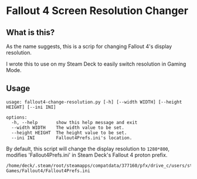 # Fallout 4 Screen Resolution Changer

## What is this?

As the name suggests, this is a scrip for changing Fallout 4's display resolution.

I wrote this to use on my Steam Deck to easily switch resolution in Gaming Mode.

## Usage

```
usage: fallout4-change-resolution.py [-h] [--width WIDTH] [--height HEIGHT] [--ini INI]

options:
  -h, --help       show this help message and exit
  --width WIDTH    The width value to be set.
  --height HEIGHT  The height value to be set.
  --ini INI        Fallout4Prefs.ini's location.
```

By default, this script will change the display resolution to `1280*800`, modifies 'Fallout4Prefs.ini' in Steam Deck's Fallout 4 proton prefix.

```
/home/deck/.steam/root/steamapps/compatdata/377160/pfx/drive_c/users/steamuser/Documents/My Games/Fallout4/Fallout4Prefs.ini
```
